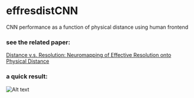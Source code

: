 # effresdistCNN
CNN performance as a function of physical distance using human frontend

### see the related paper: 
[Distance v.s. Resolution: Neuromapping of Effective Resolution onto Physical Distance](https://www.biorxiv.org/content/10.1101/2023.08.03.551725v1)

### a quick result:

![Alt text](https://raw.githubusercontent.com/suaybarslan/effresdistCNN/image.jpg)
